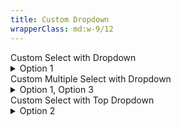 ```yaml
---
title: Custom Dropdown
wrapperClass: md:w-9/12
---
```


<div class="vv-select vv-select--dirty">
    <label>Custom Select with Dropdown</label>
    <details role="list" class="vv-select__wrapper">
        <summary class="vv-select__input" aria-haspopup="listbox">
            Option 1
        </summary>
        <ul class="vv-dropdown" role="listbox">
            <li>
                <label for="select-single-option-1">
                    <input type="radio" id="select-single-option-1" name="select-single-option" value="1" checked="checked">
                    Option 1
                </label>
            </li>
            <li>
                <label for="select-single-option-2">
                    <input type="radio" id="select-single-option-2" name="select-single-option" value="2">
                    Option 2
                </label>
            </li>
            <li>
                <label for="select-single-option-3">
                    <input type="radio" id="select-single-option-3" name="select-single-option" value="3">
                    Option 3
                </label>
            </li>
        </ul>
    </details>
</div>
<div class="vv-select vv-select--dirty">
    <label>Custom Multiple Select with Dropdown</label>
    <details role="list" class="vv-select__wrapper">
        <summary class="vv-select__input" aria-haspopup="listbox">
            Option 1, Option 3
        </summary>
        <ul class="vv-dropdown" role="listbox">
            <li>
                <label for="select-multiple-option-1">
                    <input type="checkbox" id="select-multiple-option-1" name="select-multiple-option" value="1" checked="checked">
                    Option 1
                </label>
            </li>
            <li>
                <label for="select-multiple-option-2">
                    <input type="checkbox" id="select-multiple-option-2" name="select-multiple-option" value="2">
                    Option 2
                </label>
            </li>
            <li>
                <label for="select-multiple-option-3">
                    <input type="checkbox" id="select-multiple-option-3" name="select-multiple-option" value="3" checked="checked">
                    Option 3
                </label>
            </li>
        </ul>
    </details>
</div>
<div class="vv-select vv-select--dirty">
    <label>Custom Select with Top Dropdown</label>
    <details role="list" class="vv-select__wrapper">
        <summary class="vv-select__input" aria-haspopup="listbox">
            Option 2
        </summary>
        <ul class="vv-dropdown vv-dropdown--place-top" role="listbox">
            <li>
                <label for="select-single-option-top-1">
                    <input type="radio" id="select-single-option-top-1" name="select-single-option-top" value="1">
                    Option 2
                </label>
            </li>
            <li>
                <label for="select-single-option-top-2">
                    <input type="radio" id="select-single-option-top-2" name="select-single-option-top" value="2" checked="checked">
                    Option 2
                </label>
            </li>
            <li>
                <label for="select-single-option-top-3">
                    <input type="radio" id="select-single-option-top-3" name="select-single-option-top" value="3">
                    Option 3
                </label>
            </li>
        </ul>
    </details>
</div>